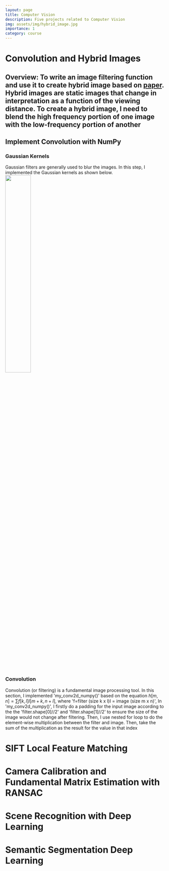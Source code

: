 ```yaml
---
layout: page
title: Computer Vision
description: Five projects related to Computer Vision
img: assets/img/hybrid_image.jpg
importance: 1
category: course
---
```


# Convolution and Hybrid Images
## Overview: To write an image filtering function and use it to create hybrid image based on <a href = "http://olivalab.mit.edu/publications/OlivaTorralb_Hybrid_Siggraph06.pdf">paper</a>. Hybrid images are static images that change in interpretation as a function of the viewing distance. To create a hybrid image, I need to blend the high frequency portion of one image with the low-frequency portion of another

## Implement Convolution with NumPy
### Gaussian Kernels
Gaussian filters are generally used to blur the images. In this step, I implemented the Gaussian kernels as shown below.
<img src="../_site/assets/img/2dGaussian.png"  width="40%" height="40%">
### Convolution
Convolution (or filtering) is a fundamental image processing tool. In this section, I implemented 'my_conv2d_numpy()' based on the equation $h[m,n]=\sum f[k,l]I[m+k,n+l]$, where 'f=filter (size k x l)I = image (size m x n)', In 'my_conv2d_numpy()', I firstly do a padding for the input image according to the the 'filter.shape[0]//2' and 'filter.shape[1]//2' to ensure the size of the image would not change after filtering. 
Then, I use nested for loop to do the element-wise multiplication between the filter and image. Then, take the sum of the multiplication as the result for the value in that index



# SIFT Local Feature Matching

# Camera Calibration and Fundamental Matrix Estimation with RANSAC

# Scene Recognition with Deep Learning

# Semantic Segmentation Deep Learning